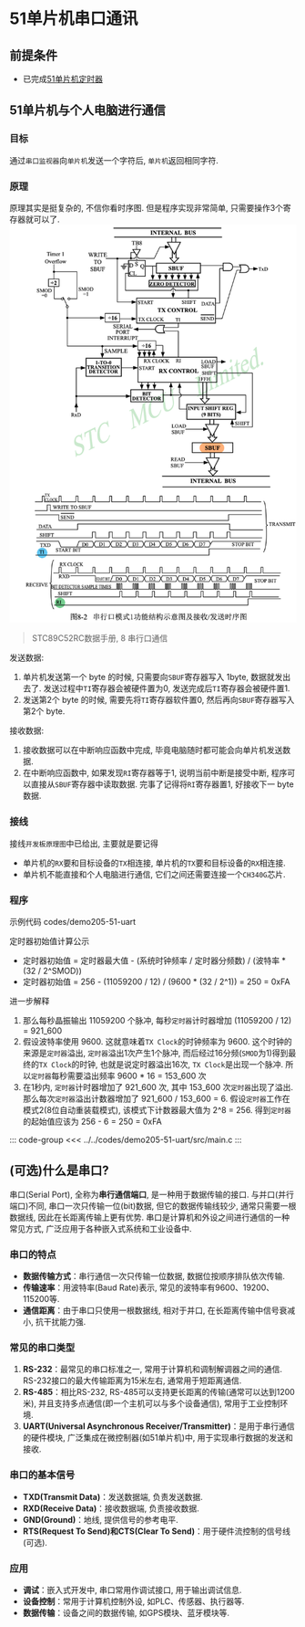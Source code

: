 # 51单片机串口通讯

## 前提条件

- 已完成[51单片机定时器](7-51-mcu-timer)

## 51单片机与个人电脑进行通信

### 目标

通过`串口监视器`向`单片机`发送一个字符后, `单片机`返回相同字符.

### 原理

原理其实是挺复杂的, 不信你看时序图. 但是程序实现非常简单, 只需要操作3个寄存器就可以了.
![picture 0](assets/91a3e480751fb0b9bea7db8ba073ae80f543ea41141e63c086654e84dbcea1a7.png)
> STC89C52RC数据手册, 8 串行口通信

发送数据:
1. 单片机发送第一个 byte 的时候, 只需要向`SBUF`寄存器写入 1byte, 数据就发出去了. 发送过程中`TI`寄存器会被硬件置为0, 发送完成后`TI`寄存器会被硬件置1.
2. 发送第2个 byte 的时候, 需要先将`TI`寄存器软件置0, 然后再向`SBUF`寄存器写入第2个 byte.

接收数据:
1. 接收数据可以在中断响应函数中完成, 毕竟电脑随时都可能会向单片机发送数据.
2. 在中断响应函数中, 如果发现`RI`寄存器等于1, 说明当前中断是接受中断, 程序可以直接从`SBUF`寄存器中读取数据. 完事了记得将`RI`寄存器置1, 好接收下一 byte 数据.

### 接线

接线`开发板原理图`中已给出, 主要就是要记得
- 单片机的`RX`要和目标设备的`TX`相连接, 单片机的`TX`要和目标设备的`RX`相连接.
- 单片机不能直接和个人电脑进行通信, 它们之间还需要连接一个`CH340G`芯片.

### 程序

示例代码 codes/demo205-51-uart

定时器初始值计算公示
- 定时器初始值 = 定时器最大值 - (系统时钟频率 / 定时器分频数) / (波特率 * (32 / 2^SMOD))
- 定时器初始值 = 256 - (11059200 / 12) / (9600 * (32 / 2^1)) = 250 = 0xFA

进一步解释
1. 那么每秒晶振输出 11059200 个脉冲, 每秒`定时器`计时器增加 (11059200 / 12) = 921_600
2. 假设波特率使用 9600. 这就意味着`TX Clock`的时钟频率为 9600. 这个时钟的来源是`定时器`溢出, `定时器`溢出1次产生1个脉冲, 而后经过16分频(`SMOD`为1)得到最终的`TX Clock`的时钟, 也就是说定时器溢出16次, `TX Clock`是出现一个脉冲. 所以`定时器`每秒需要溢出频率 9600 * 16 = 153_600 次
3. 在1秒内, `定时器`计时器增加了 921_600 次, 其中 153_600 次`定时器`出现了溢出. 那么每次`定时器`溢出计数器增加了 921_600 / 153_600 = 6. 假设`定时器`工作在模式2(8位自动重装载模式), 该模式下计数器最大值为 2^8 = 256. 得到`定时器`的起始值应该为 256 - 6 = 250 = 0xFA

::: code-group
<<< ../../codes/demo205-51-uart/src/main.c
:::

## (可选)什么是串口?

串口(Serial Port), 全称为**串行通信端口**, 是一种用于数据传输的接口. 与并口(并行端口)不同, 串口一次只传输一位(bit)数据, 但它的数据传输线较少, 通常只需要一根数据线, 因此在长距离传输上更有优势. 串口是计算机和外设之间进行通信的一种常见方式, 广泛应用于各种嵌入式系统和工业设备中. 

### 串口的特点
- **数据传输方式**：串行通信一次只传输一位数据, 数据位按顺序排队依次传输. 
- **传输速率**：用波特率(Baud Rate)表示, 常见的波特率有9600、19200、115200等. 
- **通信距离**：由于串口只使用一根数据线, 相对于并口, 在长距离传输中信号衰减小, 抗干扰能力强. 

### 常见的串口类型
1. **RS-232**：最常见的串口标准之一, 常用于计算机和调制解调器之间的通信. RS-232接口的最大传输距离为15米左右, 通常用于短距离通信.
2. **RS-485**：相比RS-232, RS-485可以支持更长距离的传输(通常可以达到1200米), 并且支持多点通信(即一个主机可以与多个设备通信), 常用于工业控制环境.
3. **UART(Universal Asynchronous Receiver/Transmitter)**：是用于串行通信的硬件模块, 广泛集成在微控制器(如51单片机)中, 用于实现串行数据的发送和接收.

### 串口的基本信号
- **TXD(Transmit Data)**：发送数据端, 负责发送数据.
- **RXD(Receive Data)**：接收数据端, 负责接收数据.
- **GND(Ground)**：地线, 提供信号的参考电平.
- **RTS(Request To Send)和CTS(Clear To Send)**：用于硬件流控制的信号线(可选).

### 应用
- **调试**：嵌入式开发中, 串口常用作调试接口, 用于输出调试信息. 
- **设备控制**：常用于计算机控制外设, 如PLC、传感器、执行器等. 
- **数据传输**：设备之间的数据传输, 如GPS模块、蓝牙模块等.
